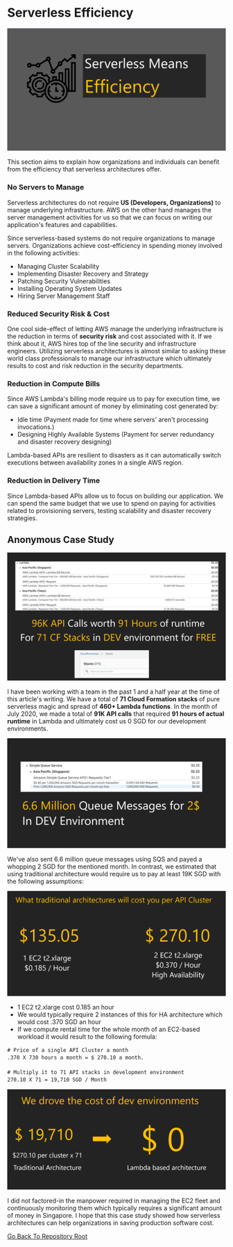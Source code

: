 # Serverless Efficiency

![Banner](https://github.com/allanchua101/serverless-ninja/blob/master/docs/001-serverless-efficiency/Banner.png)

This section aims to explain how organizations and individuals can benefit from the efficiency that serverless architectures offer.

### No Servers to Manage

Serverless architectures do not require **US (Developers, Organizations)** to manage underlying infrastructure. AWS on the other hand manages the server management activities for us so that we can focus on writing our application's features and capabilities.

Since serverless-based systems do not require organizations to manage servers. Organizations achieve cost-efficiency in spending money involved in the following activities:

- Managing Cluster Scalability
- Implementing Disaster Recovery and Strategy
- Patching Security Vulnerabilities
- Installing Operating System Updates
- Hiring Server Management Staff

### Reduced Security Risk & Cost

One cool side-effect of letting AWS manage the underlying infrastructure is the reduction in terms of **security risk** and cost associated with it. If we think about it, AWS hires top of the line security and infrastructure engineers. Utilizing serverless architectures is almost similar to asking these world class professionals to manage our infrastructure which ultimately results to cost and risk reduction in the security departments.

### Reduction in Compute Bills

Since AWS Lambda's billing mode require us to pay for execution time, we can save a significant amount of money by eliminating cost generated by:

- Idle time (Payment made for time where servers' aren't processing invocations.)
- Designing Highly Available Systems (Payment for server redundancy and disaster recovery designing)

Lambda-based APIs are resilient to disasters as it can automatically switch executions between availability zones in a single AWS region.

### Reduction in Delivery Time

Since Lambda-based APIs allow us to focus on building our application. We can spend the same budget that we use to spend on paying for activities related to provisioning servers, testing scalability and disaster recovery strategies.

## Anonymous Case Study

![Case Study](https://github.com/allanchua101/serverless-ninja/blob/master/docs/001-serverless-efficiency/actual-lambda-cost.png)

I have been working with a team in the past 1 and a half year at the time of this article's writing. We have a total of **71 Cloud Formation stacks** of pure serverless magic and spread of **460+ Lambda functions**. In the month of July 2020, we made a total of **91K API calls** that required **91 hours of actual runtime** in Lambda and ultimately cost us 0 SGD for our development environments.

![SQS](https://github.com/allanchua101/serverless-ninja/blob/master/docs/001-serverless-efficiency/sqs-cost.png)

We've also sent 6.6 million queue messages using SQS and payed a whopping 2 SGD for the mentioned month. In contrast, we estimated that using traditional architecture would require us to pay at least 19K SGD with the following assumptions:

![Traditional Architecture](https://github.com/allanchua101/serverless-ninja/blob/master/docs/001-serverless-efficiency/traditional-cost.png)

- 1 EC2 t2.xlarge cost 0.185 an hour
- We would typically require 2 instances of this for HA architecture which would cost .370 SGD an hour
- If we compute rental time for the whole month of an EC2-based workload it would result to the following formula:

```txt
# Price of a single API Cluster a month
.370 X 730 hours a month = $ 270.10 a month.

# Multiply it to 71 API stacks in development environment
270.10 X 71 = 19,710 SGD / Month
```

![Cost](https://github.com/allanchua101/serverless-ninja/blob/master/docs/001-serverless-efficiency/result.png)

I did not factored-in the manpower required in managing the EC2 fleet and continuously monitoring them which typically requires a significant amount of money in Singapore. I hope that this case study showed how serverless architectures can help organizations in saving production software cost.

[Go Back To Repository Root](https://github.com/allanchua101/serverless-ninja)
